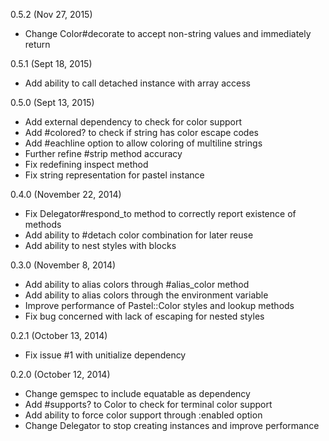 0.5.2 (Nov 27, 2015)

* Change Color#decorate to accept non-string values and immediately return

0.5.1 (Sept 18, 2015)

* Add ability to call detached instance with array access

0.5.0 (Sept 13, 2015)

* Add external dependency to check for color support
* Add #colored? to check if string has color escape codes
* Add #eachline option to allow coloring of multiline strings
* Further refine #strip method accuracy
* Fix redefining inspect method
* Fix string representation for pastel instance

0.4.0 (November 22, 2014)

* Fix Delegator#respond_to method to correctly report existence of methods
* Add ability to #detach color combination for later reuse
* Add ability to nest styles with blocks

0.3.0 (November 8, 2014)

* Add ability to alias colors through #alias_color method
* Add ability to alias colors through the environment variable
* Improve performance of Pastel::Color styles and lookup methods
* Fix bug concerned with lack of escaping for nested styles

0.2.1 (October 13, 2014)

* Fix issue #1 with unitialize dependency

0.2.0 (October 12, 2014)

* Change gemspec to include equatable as dependency
* Add #supports? to Color to check for terminal color support
* Add ability to force color support through :enabled option
* Change Delegator to stop creating instances and improve performance
